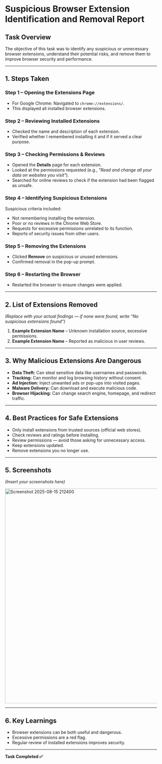 # Suspicious Browser Extension Identification and Removal Report

## Task Overview
The objective of this task was to identify any suspicious or unnecessary browser extensions, understand their potential risks, and remove them to improve browser security and performance.

---

## 1. Steps Taken

### Step 1 – Opening the Extensions Page
- For Google Chrome: Navigated to `chrome://extensions/`.
- This displayed all installed browser extensions.

### Step 2 – Reviewing Installed Extensions
- Checked the name and description of each extension.
- Verified whether I remembered installing it and if it served a clear purpose.

### Step 3 – Checking Permissions & Reviews
- Opened the **Details** page for each extension.
- Looked at the permissions requested (e.g., *"Read and change all your data on websites you visit"*).
- Searched for online reviews to check if the extension had been flagged as unsafe.

### Step 4 – Identifying Suspicious Extensions
Suspicious criteria included:
- Not remembering installing the extension.
- Poor or no reviews in the Chrome Web Store.
- Requests for excessive permissions unrelated to its function.
- Reports of security issues from other users.

### Step 5 – Removing the Extensions
- Clicked **Remove** on suspicious or unused extensions.
- Confirmed removal in the pop-up prompt.

### Step 6 – Restarting the Browser
- Restarted the browser to ensure changes were applied.

---

## 2. List of Extensions Removed
*(Replace with your actual findings — if none were found, write “No suspicious extensions found”)*

1. **Example Extension Name** – Unknown installation source, excessive permissions.
2. **Example Extension Name** – Reported as malicious in user reviews.

---

## 3. Why Malicious Extensions Are Dangerous
- **Data Theft:** Can steal sensitive data like usernames and passwords.
- **Tracking:** Can monitor and log browsing history without consent.
- **Ad Injection:** Inject unwanted ads or pop-ups into visited pages.
- **Malware Delivery:** Can download and execute malicious code.
- **Browser Hijacking:** Can change search engine, homepage, and redirect traffic.

---

## 4. Best Practices for Safe Extensions
- Only install extensions from trusted sources (official web stores).
- Check reviews and ratings before installing.
- Review permissions — avoid those asking for unnecessary access.
- Keep extensions updated.
- Remove extensions you no longer use.

---

## 5. Screenshots
*(Insert your screenshots here)*

<img width="1912" height="709" alt="Screenshot 2025-08-15 212400" src="https://github.com/user-attachments/assets/a0c7e662-24b9-40e5-8fa3-c6ca918dfb7d" />

---

## 6. Key Learnings
- Browser extensions can be both useful and dangerous.
- Excessive permissions are a red flag.
- Regular review of installed extensions improves security.

---

**Task Completed ✅**
